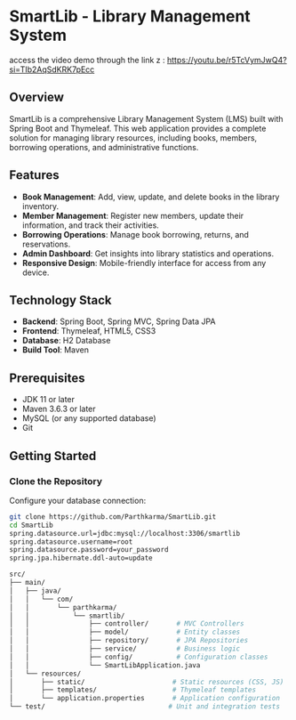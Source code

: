 # SmartLib - Library Management System

access the video demo through the link z : https://youtu.be/r5TcVymJwQ4?si=TIb2AqSdKRK7pEcc

## Overview

SmartLib is a comprehensive Library Management System (LMS) built with Spring Boot and Thymeleaf. This web application provides a complete solution for managing library resources, including books, members, borrowing operations, and administrative functions.

## Features

- **Book Management**: Add, view, update, and delete books in the library inventory.
- **Member Management**: Register new members, update their information, and track their activities.
- **Borrowing Operations**: Manage book borrowing, returns, and reservations.
- **Admin Dashboard**: Get insights into library statistics and operations.
- **Responsive Design**: Mobile-friendly interface for access from any device.

## Technology Stack

- **Backend**: Spring Boot, Spring MVC, Spring Data JPA
- **Frontend**: Thymeleaf, HTML5, CSS3
- **Database**: H2 Database
- **Build Tool**: Maven

## Prerequisites

- JDK 11 or later
- Maven 3.6.3 or later
- MySQL (or any supported database)
- Git

## Getting Started

### Clone the Repository
Configure your database connection:
```bash
git clone https://github.com/Parthkarma/SmartLib.git
cd SmartLib
spring.datasource.url=jdbc:mysql://localhost:3306/smartlib
spring.datasource.username=root
spring.datasource.password=your_password
spring.jpa.hibernate.ddl-auto=update

src/
├── main/
│   ├── java/
│   │   └── com/
│   │       └── parthkarma/
│   │           └── smartlib/
│   │               ├── controller/       # MVC Controllers
│   │               ├── model/            # Entity classes
│   │               ├── repository/       # JPA Repositories
│   │               ├── service/          # Business logic
│   │               ├── config/           # Configuration classes
│   │               └── SmartLibApplication.java
│   └── resources/
│       ├── static/                      # Static resources (CSS, JS)
│       ├── templates/                   # Thymeleaf templates
│       └── application.properties       # Application configuration
└── test/                               # Unit and integration tests


